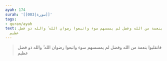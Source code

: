 ```yaml
---
ayah: 174
surah: '[[003|سورة]]'
tags:
- quran/ayah
text: فانقلبوا بنعمة من الله وفضل لم يمسسهم سوء واتبعوا رضوان الله ۗ والله ذو فضل
  عظيم
---
```

> فانقلبوا بنعمة من الله وفضل لم يمسسهم سوء واتبعوا رضوان الله ۗ والله ذو فضل عظيم
